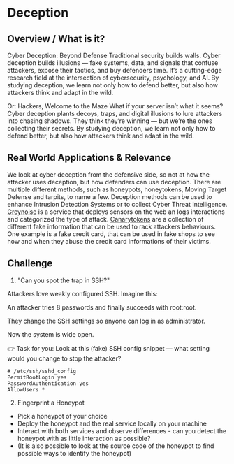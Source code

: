 # Deception

## Overview / What is it?
Cyber Deception: Beyond Defense
Traditional security builds walls. Cyber deception builds illusions — fake systems, data, and signals that confuse attackers, expose their tactics, and buy defenders time. It’s a cutting-edge research field at the intersection of cybersecurity, psychology, and AI. By studying deception, we learn not only how to defend better, but also how attackers think and adapt in the wild.


Or:
Hackers, Welcome to the Maze
 What if your server isn’t what it seems?
 Cyber deception plants decoys, traps, and digital illusions to lure attackers into chasing shadows. They think they’re winning — but we’re the ones collecting their secrets. By studying deception, we learn not only how to defend better, but also how attackers think and adapt in the wild.

## Real World Applications & Relevance

We look at cyber deception from the defensive side, so not at how the attacker uses deception, but how defenders can use deception. There are multiple different methods, such as honeypots, honeytokens, Moving Target Defense and tarpits, to name a few.
Deception methods can be used to enhance Intrusion Detection Systems or to collect Cyber Threat Intelligence. [Greynoise](https://www.greynoise.io/) is a service that deploys sensors on the web an logs interactions and categorized the type of attack. [Canarytokens](https://canarytokens.org/nest/) are a collection of different fake information that can be used to rack attackers behaviours. One example is a fake credit card, that can be used in fake shops to see how and when they abuse the credit card informations of their victims.

## Challenge

1. "Can you spot the trap in SSH?"

Attackers love weakly configured SSH. Imagine this:

An attacker tries 8 passwords and finally succeeds with root:root.

They change the SSH settings so anyone can log in as administrator.

Now the system is wide open.

👉 Task for you: Look at this (fake) SSH config snippet — what setting would you change to stop the attacker?

```
# /etc/ssh/sshd_config
PermitRootLogin yes
PasswordAuthentication yes
AllowUsers *
```

2. Fingerprint a Honeypot
- Pick a honeypot of your choice
- Deploy the honeypot and the real service locally on your machine
- Interact with both services and observe differences - can you detect the honeypot with as little interaction as possible?
- (It is also possible to look at the source code of the honeypot to find possible ways to identify the honeypot)

